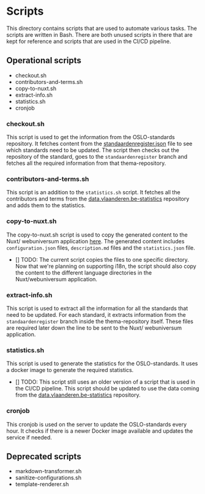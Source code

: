 # Scripts

This directory contains scripts that are used to automate various tasks. The scripts are written in Bash. There are both unused scripts in there that are kept for reference and scripts that are used in the CI/CD pipeline.

## Operational scripts

- checkout.sh
- contributors-and-terms.sh
- copy-to-nuxt.sh
- extract-info.sh
- statistics.sh
- cronjob

### checkout.sh

This script is used to get the information from the OSLO-standards repository. It fetches content from the [standaardenregister.json](https://github.com/Informatievlaanderen/OSLO-Standaarden/blob/configuratie-clean/standaardenregister.json) file to see which standards need to be updated. The script then checks out the repository of the standard, goes to the `standaardenregister` branch and fetches all the required information from that thema-repository.

### contributors-and-terms.sh

This script is an addition to the `statistics.sh` script. It fetches all the contributors and terms from the [data.vlaanderen.be-statistics](https://github.com/Informatievlaanderen/data.vlaanderen.be-statistics) repository and adds them to the statistics.

### copy-to-nuxt.sh

The copy-to-nuxt.sh script is used to copy the generated content to the Nuxt/ webuniversum application [here](https://github.com/Informatievlaanderen/OSLO-Standaardenregister/tree/standaarden). The generated content includes `configuration.json` files, `description.md` files and the `statistics.json` file.

- [] TODO: The current script copies the files to one specific directory. Now that we're planning on supporting i18n, the script should also copy the content to the different language directories in the Nuxt/webuniversum application.

### extract-info.sh

This script is used to extract all the information for all the standards that need to be updated. For each standard, it extracts information from the `standaardenregister` branch inside the thema-repository itself. These files are required later down the line to be sent to the Nuxt/ webuniversum application.

### statistics.sh

This script is used to generate the statistics for the OSLO-standards. It uses a docker image to generate the required statistics.

- [] TODO: This script still uses an older version of a script that is used in the CI/CD pipeline. This script should be updated to use the data coming from the [data.vlaanderen.be-statistics](https://github.com/Informatievlaanderen/data.vlaanderen.be-statistics) repository.

### cronjob

This cronjob is used on the server to update the OSLO-standards every hour. It checks if there is a newer Docker image available and updates the service if needed.

## Deprecated scripts

- markdown-transformer.sh
- sanitize-configurations.sh
- template-renderer.sh
